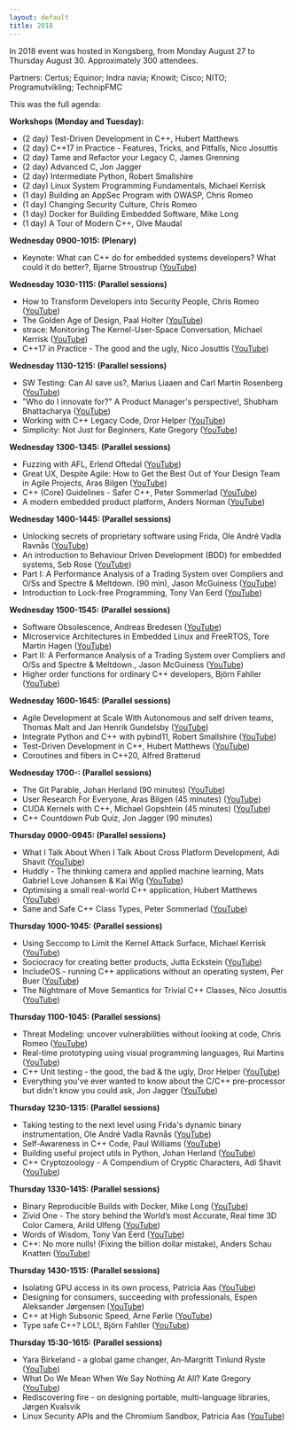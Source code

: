 ```yaml
---
layout: default
title: 2018
---
```


In 2018 event was hosted in Kongsberg, from Monday August 27 to Thursday August 30. Approximately 300 attendees.

Partners: Certus; Equinor; Indra navia; Knowit; Cisco; NITO; Programutvikling; TechnipFMC

This was the full agenda:

__Workshops (Monday and Tuesday):__

- (2 day) Test-Driven Development in C++, Hubert Matthews
- (2 day) C++17 in Practice - Features, Tricks, and Pitfalls, Nico Josuttis
- (2 day) Tame and Refactor your Legacy C, James Grenning
- (2 day) Advanced C, Jon Jagger
- (2 day) Intermediate Python, Robert Smallshire
- (2 day) Linux System Programming Fundamentals, Michael Kerrisk
- (1 day) Building an AppSec Program with OWASP, Chris Romeo
- (1 day) Changing Security Culture, Chris Romeo
- (1 day) Docker for Building Embedded Software, Mike Long
- (1 day) A Tour of Modern C++, Olve Maudal

__Wednesday 0900-1015: (Plenary)__

- Keynote: What can C++ do for embedded systems developers? What could it do better?, Bjarne Stroustrup ([YouTube](https://youtu.be/VoHOLDdfDhk))

__Wednesday 1030-1115: (Parallel sessions)__

- How to Transform Developers into Security People, Chris Romeo ([YouTube](https://youtu.be/QtuvfNDC6cw))
- The Golden Age of Design, Paal Holter ([YouTube](https://youtu.be/auSGvmVjdDQ))
- strace: Monitoring The Kernel-User-Space Conversation, Michael Kerrisk ([YouTube](https://youtu.be/oFt6V56BOlo))
- C++17 in Practice - The good and the ugly, Nico Josuttis ([YouTube](https://youtu.be/26RzXVGBnHE))

__Wednesday 1130-1215: (Parallel sessions)__

- SW Testing: Can AI save us?, Marius Liaaen and Carl Martin Rosenberg ([YouTube](https://youtu.be/fod0IRN3TDk))
- "Who do I innovate for?" A Product Manager's perspective!, Shubham Bhattacharya ([YouTube](https://youtu.be/YigfTD8YZHw))
- Working with C++ Legacy Code, Dror Helper ([YouTube](https://youtu.be/kWBoCXGAOmw))
- Simplicity: Not Just for Beginners, Kate Gregory ([YouTube](https://youtu.be/Ic2y6w8lMPA))

__Wednesday 1300-1345: (Parallel sessions)__

- Fuzzing with AFL, Erlend Oftedal ([YouTube](https://youtu.be/DFQT1YxvpDo))
- Great UX, Despite Agile: How to Get the Best Out of Your Design Team in Agile Projects, Aras Bilgen ([YouTube](https://youtu.be/MwmKC8jab0w))
- C++ (Core) Guidelines - Safer C++, Peter Sommerlad ([YouTube](https://youtu.be/uNq3QFKXdKA))
- A modern embedded product platform, Anders Norman ([YouTube](https://youtu.be/PtjBblkS-Zk))

__Wednesday 1400-1445: (Parallel sessions)__

- Unlocking secrets of proprietary software using Frida, Ole André Vadla Ravnås ([YouTube](https://youtu.be/QC2jQI7GLus))
- An introduction to Behaviour Driven Development (BDD) for embedded systems, Seb Rose ([YouTube](https://youtu.be/MwmKC8jab0w))
- Part I: A Performance Analysis of a Trading System over Compliers and O/Ss and Spectre & Meltdown. (90 min), Jason McGuiness ([YouTube](https://youtu.be/uYSl-CvhQTM))
- Introduction to Lock-free Programming, Tony Van Eerd ([YouTube](https://youtu.be/uNq3QFKXdKA))

__Wednesday 1500-1545: (Parallel sessions)__

- Software Obsolescence, Andreas Bredesen ([YouTube](https://youtu.be/qanlh_-MmQ8))
- Microservice Architectures in Embedded Linux and FreeRTOS, Tore Martin Hagen ([YouTube](https://youtu.be/zHJHwAP7Owg))
- Part II: A Performance Analysis of a Trading System over Compliers and O/Ss and Spectre & Meltdown., Jason McGuiness ([YouTube](https://youtu.be/fkWcxSiI-U8))
- Higher order functions for ordinary C++ developers, Björn Fahller ([YouTube](https://youtu.be/Rbl3h0RJuuY))

__Wednesday 1600-1645: (Parallel sessions)__

- Agile Development at Scale With Autonomous and self driven teams, Thomas Malt and Jan Henrik Gundelsby ([YouTube](https://youtu.be/fkWcxSiI-U8))
- Integrate Python and C++ with pybind11, Robert Smallshire ([YouTube](https://youtu.be/YReJ3pSnNDo))
- Test-Driven Development in C++, Hubert Matthews ([YouTube](https://youtu.be/WTKODa3UCa4))
- Coroutines and fibers in C++20, Alfred Bratterud

__Wednesday 1700-: (Parallel sessions)__

- The Git Parable, Johan Herland (90 minutes) ([YouTube](https://youtu.be/jm7QsI-nNjk))
- User Research For Everyone, Aras Bilgen (45 minutes) ([YouTube](https://youtu.be/jsVZFmx3XIg))
- CUDA Kernels with C++, Michael Gopshtein (45 minutes) ([YouTube](https://youtu.be/tHepctS09uQ))
- C++ Countdown Pub Quiz, Jon Jagger (90 minutes)

__Thursday 0900-0945: (Parallel sessions)__

- What I Talk About When I Talk About Cross Platform Development, Adi Shavit ([YouTube](https://youtu.be/JWsiLpb3Sww))
- Huddly - The thinking camera and applied machine learning, Mats Gabriel Love Johansen & Kai Wig ([YouTube](https://youtu.be/vkn4WRVoq_w))
- Optimising a small real-world C++ application, Hubert Matthews ([YouTube](https://youtu.be/IGFBCvroXJ8))
- Sane and Safe C++ Class Types, Peter Sommerlad ([YouTube](https://youtu.be/yCNtNKGStv8))

__Thursday 1000-1045: (Parallel sessions)__

- Using Seccomp to Limit the Kernel Attack Surface, Michael Kerrisk ([YouTube](https://youtu.be/q6n4Q3lgjSA))
- Sociocracy for creating better products, Jutta Eckstein ([YouTube](https://youtu.be/YvEwQnpMzAc))
- IncludeOS - running C++ applications without an operating system, Per Buer ([YouTube](https://youtu.be/cQPrtTsM7Zg))
- The Nightmare of Move Semantics for Trivial C++ Classes, Nico Josuttis ([YouTube](https://youtu.be/7KjCOe0oBIw))

__Thursday 1100-1045: (Parallel sessions)__

- Threat Modeling: uncover vulnerabilities without looking at code, Chris Romeo ([YouTube](https://youtu.be/Fmp9UFjPiJs))
- Real-time prototyping using visual programming languages, Rui Martins ([YouTube](https://youtu.be/cAiFJEcqwm4))
- C++ Unit testing - the good, the bad & the ugly, Dror Helper ([YouTube](https://youtu.be/gCQDBz-TMIE))
- Everything you've ever wanted to know about the C/C++ pre-processor but didn't know you could ask, Jon Jagger ([YouTube](https://youtu.be/OAuRkAAh6Hk))

__Thursday 1230-1315: (Parallel sessions)__

- Taking testing to the next level using Frida's dynamic binary instrumentation, Ole André Vadla Ravnås ([YouTube](https://youtu.be/LoJcXmBxIos))
- Self-Awareness in C++ Code, Paul Williams ([YouTube](https://youtu.be/I7z5gvCmKiE))
- Building useful project utils in Python, Johan Herland ([YouTube](https://youtu.be/p4iuZnXzqmI?si=EqtqaaXicP0O9xzR))
- C++ Cryptozoology - A Compendium of Cryptic Characters, Adi Shavit ([YouTube](https://youtu.be/SLjJvvlnYZo))

__Thursday 1330-1415: (Parallel sessions)__

- Binary Reproducible Builds with Docker, Mike Long ([YouTube](https://youtu.be/UWQ4GVVdPYw))
- Zivid One - The story behind the World’s most Accurate, Real time 3D Color Camera, Arild Ulfeng ([YouTube](https://youtu.be/LHwxPa0c0D4))
- Words of Wisdom, Tony Van Eerd ([YouTube](https://youtu.be/xm2KyA6NVF0))
- C++: No more nulls! (Fixing the billion dollar mistake), Anders Schau Knatten ([YouTube](https://youtu.be/FTfLLB4kboQ))

__Thursday 1430-1515: (Parallel sessions)__

- Isolating GPU access in its own process, Patricia Aas ([YouTube](https://youtu.be/v77wViQnfus))
- Designing for consumers, succeeding with professionals, Espen Aleksander Jørgensen ([YouTube](https://youtu.be/nOkbSEdClwY))
- C++ at High Subsonic Speed, Arne Førlie ([YouTube](https://youtu.be/1c4H9ftkHcU))
- Type safe C++? LOL!, Björn Fahller ([YouTube](https://youtu.be/HfSWT8zlDvY))

__Thursday 15:30-1615: (Parallel sessions)__

- Yara Birkeland - a global game changer, An-Margritt Tinlund Ryste ([YouTube](https://youtu.be/nCQJHZlxI6g))
- What Do We Mean When We Say Nothing At All? Kate Gregory ([YouTube](https://youtu.be/aOS7N7lRFHU))
- Rediscovering fire - on designing portable, multi-language libraries, Jørgen Kvalsvik
- Linux Security APIs and the Chromium Sandbox, Patricia Aas ([YouTube](https://youtu.be/LDv7ohdZV1U))
